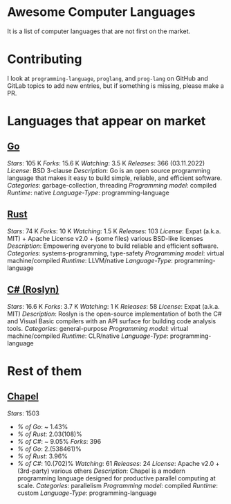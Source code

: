 # Awesome Computer Languages
It is a list of computer languages that are not first on the market.
# Contributing
I look at `programming-language`, `proglang`, and `prog-lang` on GitHub and GitLab topics to add new entries, but if something is missing, please make a PR.

# Languages that appear on market
## [Go](github.com/golang/go)
*Stars*: 105 K
*Forks*: 15.6 K
*Watching*: 3.5 K
*Releases*: 366 (03.11.2022)
*License*: BSD 3-clause
*Description*: Go is an open source programming language that makes it easy to build simple, reliable, and efficient software.
*Categories*: garbage-collection, threading
*Programming model*: compiled
*Runtime*: native
*Language-Type*: programming-language

## [Rust](github.com/rust-lang/rust)
*Stars*: 74 K
*Forks*: 10 K
*Watching*: 1.5 K
*Releases*: 103
*License*: Expat (a.k.a. MIT) + Apache License v2.0 + (some files) various BSD-like licenses
*Description*: Empowering everyone to build reliable and efficient software.
*Categories*: systems-programming, type-safety
*Programming model*: virtual machine/compiled
*Runtime*: LLVM/native
*Language-Type*: programming-language

## [C# (Roslyn)](github.com/dotnet/roslyn)
*Stars*: 16.6 K
*Forks*: 3.7 K
*Watching*: 1 K
*Releases*: 58
*License*: Expat (a.k.a. MIT)
*Description*: Roslyn is the open-source implementation of both the C# and Visual Basic compilers with an API surface for building code analysis tools.
*Categories*: general-purpose
*Programming model*: virtual machine/compiled
*Runtime*: CLR/native
*Language-Type*: programming-language

# Rest of them
## [Chapel](github.com/chapel-lang/chapel)
*Stars*: 1503
  - *% of Go*: ~ 1.43%
  - *% of Rust*: 2.03(108)%
  - *% of C#*: ~ 9.05%
*Forks*: 396
  - *% of Go*: 2.(538461)%
  - *% of Rust*: 3.96%
  - *% of C#*: 10.(702)%
*Watching*: 61
*Releases*: 24
*License*: Apache v2.0 + (3rd-party) various others
*Description*: Chapel is a modern programming language designed for productive parallel computing at scale.
*Categories*: parallelism
*Programming model*: compiled
*Runtime*: custom
*Language-Type*: programming-language
